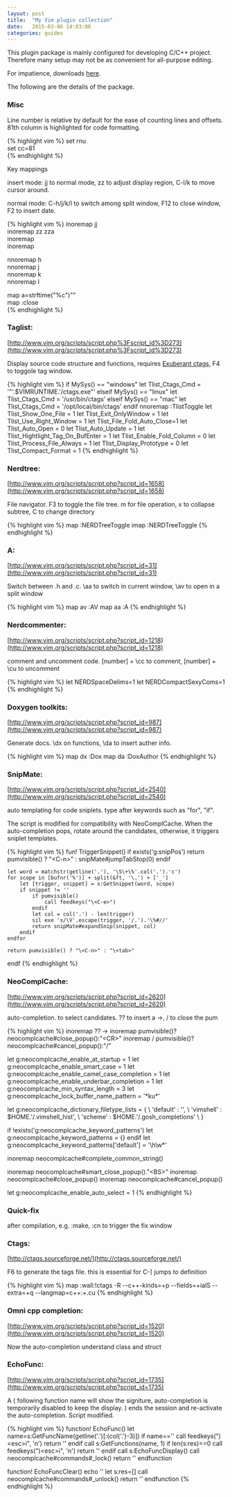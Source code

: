 ```yaml
---
layout: post
title:  "My Vim plugin collection"
date:   2015-03-06 14:03:06
categories: guides
---
```


This plugin package is mainly configured for developing C/C++ project. Therefore many setup may not be as convenient for all-purpose editing.

For impatience, downloads [here](https://github.com/autchen/autchen.github.io/blob/master/resources/tools/_vim.tar.gz?raw=true).

The following are the details of the package.

### Misc

Line number is relative by default for the ease of counting lines and offsets. 81th column is highlighted for code formatting.

{% highlight vim %}
set rnu  
set cc=81   
{% endhighlight %}

Key mappings

insert mode: jj to normal mode, zz to adjust display region, C-l/k to move cursor around.

normal mode: C-h/j/k/l to switch among split window, F12 to close window, F2 to insert date.

{% highlight vim %}
inoremap jj <ESC>  
inoremap zz <ESC>zza  
inoremap <C-l> <Right>  
inoremap <C-k> <Left>  
  
nnoremap <C-h> <C-w>h   
nnoremap <C-j> <C-w>j  
nnoremap <C-k> <C-w>k   
nnoremap <C-l> <C-w>l   
  
map <F2> a<C-R>=strftime("%c")<CR><Esc>""  
map <F12> <ESC>:close<CR>  
{% endhighlight %}

### Taglist: 

[http://www.vim.org/scripts/script.php%3Fscript_id%3D273](http://www.vim.org/scripts/script.php%3Fscript_id%3D273)

Display source code structure and functions, requires [Exuberant ctags](http://ctags.sourceforge.net/), F4 to toggole tag window.

{% highlight vim %}
if MySys() == "windows"
	let Tlist_Ctags_Cmd = '"'.$VIMRUNTIME.'/ctags.exe"' 
elseif MySys() == "linux"
	let Tlist_Ctags_Cmd = '/usr/bin/ctags' 
elseif MySys() == "mac"
        let Tlist_Ctags_Cmd = '/opt/local/bin/ctags'
endif 
nnoremap <silent><F4> :TlistToggle<CR>
let Tlist_Show_One_File = 1
let Tlist_Exit_OnlyWindow = 1
let Tlist_Use_Right_Window = 1
let Tlist_File_Fold_Auto_Close=1
let Tlist_Auto_Open = 0
let Tlist_Auto_Update = 1 
let Tlist_Hightlight_Tag_On_BufEnter = 1 
let Tlist_Enable_Fold_Column = 0 
let Tlist_Process_File_Always = 1 
let Tlist_Display_Prototype = 0 
let Tlist_Compact_Format = 1
{% endhighlight %}

### Nerdtree: 

[http://www.vim.org/scripts/script.php?script_id=1658](http://www.vim.org/scripts/script.php?script_id=1658)

File navigator. F3 to toggle the file tree. m for file operation, x to collapse subtree, C to change directory

{% highlight vim %}
map <F3> :NERDTreeToggle<CR> 
imap <F3> <ESC>:NERDTreeToggle<CR> 
{% endhighlight %}

### A: 

[http://www.vim.org/scripts/script.php?script_id=31](http://www.vim.org/scripts/script.php?script_id=31)

Switch between .h and .c. \aa to switch in current window, \av to open in a split window

{% highlight vim %}
map <leader>av :AV<CR>
map <leader>aa :A<CR>
{% endhighlight %}

### Nerdcommenter: 

[http://www.vim.org/scripts/script.php?script_id=1218](http://www.vim.org/scripts/script.php?script_id=1218)

comment and uncomment code. [number] + \cc to comment, [number] + \cu to uncomment

{% highlight vim %}
let NERDSpaceDelims=1
let NERDCompactSexyComs=1 
{% endhighlight %}

### Doxygen toolkits: 

[http://www.vim.org/scripts/script.php?script_id=987](http://www.vim.org/scripts/script.php?script_id=987)

Generate docs. \dx on functions, \da to insert auther info.

{% highlight vim %}
map <leader>dx :Dox<CR>
map <leader>da :DoxAuthor<CR>
{% endhighlight %}

### SnipMate: 

[http://www.vim.org/scripts/script.php?script_id=2540](http://www.vim.org/scripts/script.php?script_id=2540)

auto templating for code sniplets. type <tab> after keywords such as "for", "if".

The script is modified for compatibility with NeoComplCache. When the auto-completion pops, <tab> rotate around the candidates, otherwise, it triggers sniplet templates.

{% highlight vim %}
fun! TriggerSnippet()
	if exists('g:snipPos')
		return pumvisible() ? "\<C-n>" : snipMate#jumpTabStop(0)
	endif

	let word = matchstr(getline('.'), '\S\+\%'.col('.').'c')
	for scope in [bufnr('%')] + split(&ft, '\.') + ['_']
		let [trigger, snippet] = s:GetSnippet(word, scope)
		if snippet != ''
			if pumvisible()
				call feedkeys("\<C-e>")
			endif
			let col = col('.') - len(trigger)
			sil exe 's/\V'.escape(trigger, '/.').'\%#//'
			return snipMate#expandSnip(snippet, col)
		endif
	endfor

	return pumvisible() ? "\<C-n>" : "\<tab>"
endf
{% endhighlight %}

### NeoComplCache: 

[http://www.vim.org/scripts/script.php?script_id=2620](http://www.vim.org/scripts/script.php?script_id=2620)

auto-completion. <tab> to select candidates. ?? to insert a ->, / to close the pum

{% highlight vim %}
inoremap ?? -><C-X><C-O>
inoremap <expr><CR> pumvisible()?neocomplcache#close_popup():"\<CR>"
inoremap <expr>/ pumvisible()?neocomplcache#cancel_popup():"\/"

let g:neocomplcache_enable_at_startup = 1
let g:neocomplcache_enable_smart_case = 1
let g:neocomplcache_enable_camel_case_completion = 1
let g:neocomplcache_enable_underbar_completion = 1
let g:neocomplcache_min_syntax_length = 3
let g:neocomplcache_lock_buffer_name_pattern = '\*ku\*'

let g:neocomplcache_dictionary_filetype_lists = {
    \ 'default' : '',
    \ 'vimshell' : $HOME.'/.vimshell_hist',
    \ 'scheme' : $HOME.'/.gosh_completions'
    \ }

if !exists('g:neocomplcache_keyword_patterns')
    let g:neocomplcache_keyword_patterns = {}
endif
let g:neocomplcache_keyword_patterns['default'] = '\h\w*'

inoremap <expr><C-g>    neocomplcache#complete_common_string()

inoremap <expr><BS>     neocomplcache#smart_close_popup()."\<BS>"
inoremap <expr><C-y>    neocomplcache#close_popup()
inoremap <expr><C-e>    neocomplcache#cancel_popup() 

let g:neocomplcache_enable_auto_select = 1 
{% endhighlight %}

### Quick-fix

after compilation, e.g. :make, :cn to trigger the fix window

### Ctags: 

[http://ctags.sourceforge.net/](http://ctags.sourceforge.net/)

F6 to generate the tags file. this is essential for C-] jumps to definition

{% highlight vim %}
map <F6> <ESC>:wall<CR>:!ctags -R --c++-kinds=+p --fields=+ialS --extra=+q --langmap=c++:+.cu<CR>
{% endhighlight %}

### Omni cpp completion: 

[http://www.vim.org/scripts/script.php?script_id=1520](http://www.vim.org/scripts/script.php?script_id=1520)

Now the auto-completion understand class and struct

### EchoFunc: 

[http://www.vim.org/scripts/script.php?script_id=1735](http://www.vim.org/scripts/script.php?script_id=1735)

A ( following function name will show the signiture, auto-completion is temporarily disabled to keep the display. ) ends the session and re-activate the auto-completion. Script modified.

{% highlight vim %}
function! EchoFunc()
    let name=s:GetFuncName(getline('.')[:(col('.')-3)])
    if name==''
        call feedkeys(")\<esc>i", 'n')
        return ''
    endif
    call s:GetFunctions(name, 1)
    if len(s:res)==0
        call feedkeys(")\<esc>i", 'n')
        return ''
    endif
    call s:EchoFuncDisplay()
    call neocomplcache#commands#_lock()
    return ''
endfunction

function! EchoFuncClear()
    echo ''
    let s:res=[]
    call neocomplcache#commands#_unlock()
    return ''
endfunction
{% endhighlight %}

